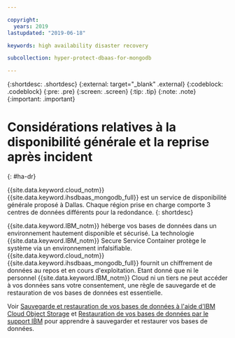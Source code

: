 ```yaml
---

copyright:
  years: 2019
lastupdated: "2019-06-18"

keywords: high availability disaster recovery

subcollection: hyper-protect-dbaas-for-mongodb

---
```


{:shortdesc: .shortdesc}
{:external: target="_blank" .external}
{:codeblock: .codeblock}
{:pre: .pre}
{:screen: .screen}
{:tip: .tip}
{:note: .note}
{:important: .important}

# Considérations relatives à la disponibilité générale et la reprise après incident
{: #ha-dr}

{{site.data.keyword.cloud_notm}} {{site.data.keyword.ihsdbaas_mongodb_full}} est un service de disponibilité générale proposé à Dallas. Chaque région prise en charge comporte 3 centres de données différents pour la redondance.
{: shortdesc}

{{site.data.keyword.IBM_notm}} héberge vos bases de données dans un environnement hautement disponible et sécurisé. La technologie {{site.data.keyword.IBM_notm}} Secure Service Container protège le système via un environnement infalsifiable. {{site.data.keyword.cloud_notm}} {{site.data.keyword.ihsdbaas_mongodb_full}} fournit un chiffrement de données au repos et en cours d'exploitation. Etant donné que ni le personnel {{site.data.keyword.IBM_notm}} Cloud ni un tiers ne peut accéder à vos données sans votre consentement, une règle de sauvegarde et de restauration de vos bases de données est essentielle.

Voir [Sauvegarde et restauration de vos bases de données à l'aide d'IBM Cloud Object Storage](/docs/services/hyper-protect-dbaas-for-mongodb?topic=hyper-protect-dbaas-for-mongodb-backup_mongodb_databases)
et [Restauration de vos bases de données par le support IBM](/docs/services/hyper-protect-dbaas-for-mongodb?topic=hyper-protect-dbaas-for-mongodb-restore_mongodb_databases) pour apprendre à sauvegarder et restaurer vos bases de données.
